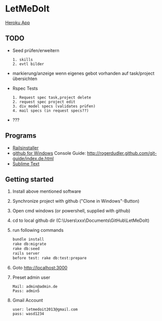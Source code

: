 LetMeDoIt
=========
[Heroku App](http://letmedoit.herokuapp.com/)

TODO
----
+ Seed prüfen/erweitern
	```
	1. skills
	2. evtl bilder

	```

+ markierung/anzeige wenn eigenes gebot vorhanden auf task/project übersichten
+ Rspec Tests 
	```
	1. Request spec task,project delete
	2. request spec project edit
	3. div model specs (validates prüfen)
	4. mail specs (in request specs??)
	```
+ ???

Programs
--------

+ [Railsinstaller](http://railsinstaller.org/)
+ [github for Windows](http://windows.github.com/)
	Console Guide:
	http://rogerdudler.github.com/git-guide/index.de.html
+ [Sublime Text](http://sublimetext.com)

Getting started
---------------

1.	Install above mentioned software
2.	Synchronize project with github ("Clone in Windows"-Button)
3.	Open cmd windows (or powershell, supplied with github)
4.	cd to local github dir (C:\Users\xxx\Documents\GitHub\LetMeDoIt)
5.	run following commands

	```bash
	bundle install
	rake db:migrate
	rake db:seed
	rails server
	before test: rake db:test:prepare
	```
6.	Goto [http://localhost:3000](http://localhost:3000)
7.	Preset admin user
	```
	Mail: admin@admin.de
	Pass: admin5
	```
8.	Gmail Account
	```
	user: letmedoit2013@gmail.com
	pass: wasd1234
	```